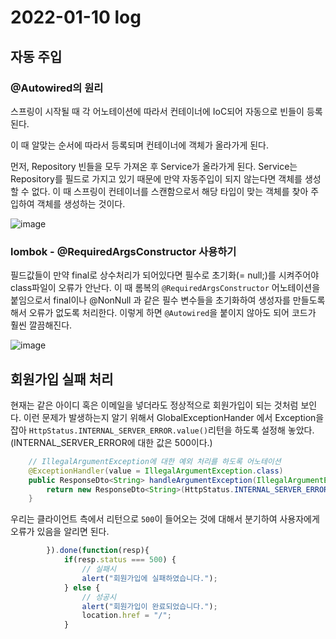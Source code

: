 # 2022-01-10 log

## 자동 주입

### @Autowired의 원리

스프링이 시작될 때 각 어노테이션에 따라서 컨테이너에 IoC되어 자동으로 빈들이 등록된다.

이 때 알맞는 순서에 따라서 등록되며 컨테이너에 객체가 올라가게 된다.

먼저, Repository 빈들을 모두 가져온 후 Service가 올라가게 된다. Service는 Repository를 필드로 가지고 있기 때문에 만약 자동주입이 되지 않는다면 객체를 생성할 수 없다. 이 때 스프링이 컨테이너를 스캔함으로서 해당 타입이 맞는 객체를 찾아 주입하여 객체를 생성하는 것이다.

![image](https://user-images.githubusercontent.com/84966961/148718810-e77aa44c-14fc-401a-ab6b-1d662e2d1d26.png)

### lombok - @RequiredArgsConstructor 사용하기

필드값들이 만약 final로 상수처리가 되어있다면 필수로 초기화(= null;)를 시켜주어야 class파일이 오류가 안난다. 이 때 롬복의 `@RequiredArgsConstructor` 어노테이션을 붙임으로서 final이나 @NonNull 과 같은 필수 변수들을 초기화하여 생성자를 만들도록 해서 오류가 없도록 처리한다. 이렇게 하면 `@Autowired`을 붙이지 않아도 되어 코드가 훨씬 깔끔해진다.

![image](https://user-images.githubusercontent.com/84966961/148718942-d0176ccd-0091-480e-b84d-ca066277bad4.png)

## 회원가입 실패 처리

현재는 같은 아이디 혹은 이메일을 넣더라도 정상적으로 회원가입이 되는 것처럼 보인다. 이런 문제가 발생하는지 알기 위해서 GlobalExceptionHander 에서 Exception을 잡아 `HttpStatus.INTERNAL_SERVER_ERROR.value()`리턴을 하도록 설정해 놓았다.(INTERNAL_SERVER_ERROR에 대한 값은 500이다.) 

```java
	// IllegalArgumentException에 대한 예외 처리를 하도록 어노테이션
	@ExceptionHandler(value = IllegalArgumentException.class)
	public ResponseDto<String> handleArgumentException(IllegalArgumentException e) {
		return new ResponseDto<String>(HttpStatus.INTERNAL_SERVER_ERROR.value(), e.getMessage()); // 500
	}
```

우리는 클라이언트 측에서 리턴으로 `500`이 들어오는 것에 대해서 분기하여 사용자에게 오류가 있음을 알리면 된다.

```js
		}).done(function(resp){
			if(resp.status === 500) {
				// 실패시
				alert("회원가입에 실패하였습니다.");
			} else {
				// 성공시 
				alert("회원가입이 완료되었습니다.");
				location.href = "/";
			}
```
